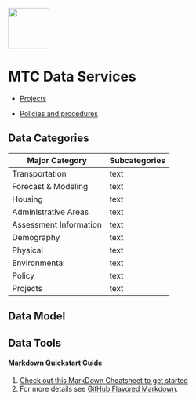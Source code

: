 

<a href="url"><img src="http://gis.mtc.ca.gov/mtcimages/mtcgisLogo.png" align="top" height="84" width="84" ></a>  

# MTC Data Services
- [Projects](https://bayareametro.github.io/DataServices/Project-Documentation/)

- [Policies and procedures](https://bayareametro.github.io/DataServices/Best-Practices-Procedures/)

## Data Categories  

Major Category | Subcategories  
------------   | -------------  
Transportation |    text  
Forecast & Modeling | text  
Housing | text  
Administrative Areas | text  
Assessment Information | text  
Demography | text  
Physical | text  
Environmental | text  
Policy | text  
Projects | text  

## Data Model  

## Data Tools  

#### Markdown Quickstart Guide
1. [Check out this MarkDown Cheatsheet to get started](https://github.com/adam-p/markdown-here/wiki/Markdown-Cheatsheet)  
2. For more details see [GitHub Flavored Markdown](https://guides.github.com/features/mastering-markdown/).
